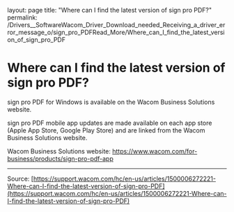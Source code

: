 layout: page
title: "Where can I find the latest version of sign pro PDF?"
permalink: /Drivers__SoftwareWacom_Driver_Download_needed_Receiving_a_driver_error_message_o/sign_pro_PDFRead_More/Where_can_I_find_the_latest_version_of_sign_pro_PDF

# Where can I find the latest version of sign pro PDF?

sign pro PDF for Windows is available on the Wacom Business Solutions website.


sign pro PDF mobile app updates are made available on each app store (Apple App Store, Google Play Store) and are linked from the Wacom Business Solutions website.

Wacom Business Solutions website: https://www.wacom.com/for-business/products/sign-pro-pdf-app

---
Source: [https://support.wacom.com/hc/en-us/articles/1500006272221-Where-can-I-find-the-latest-version-of-sign-pro-PDF](https://support.wacom.com/hc/en-us/articles/1500006272221-Where-can-I-find-the-latest-version-of-sign-pro-PDF)
